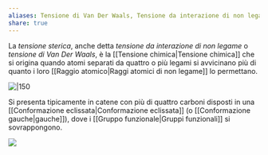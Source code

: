 ```yaml
---
aliases: Tensione di Van Der Waals, Tensione da interazione di non legame, Interazione di non legame,
share: true
---
```

La *tensione sterica*, anche detta *tensione da interazione di non legame* o *tensione di Van Der Waals*, è la [[Tensione chimica|Tensione chimica]] che si origina quando atomi separati da quattro o più legami si avvicinano più di quanto i loro [[Raggio atomico|Raggi atomici di non legame]] lo permettano.

![|150](0582f48611693c9e7afd6aad9da01728_MD5%201.png)

Si presenta tipicamente in catene con più di quattro carboni disposti in una [[Conformazione eclissata|Conformazione eclissata]] (o [[Conformazione gauche|gauche]]), dove i [[Gruppo funzionale|Gruppi funzionali]] si sovrappongono.

![](dd2de58321f8adf14c7fc8d84d31256f_MD5%201.png)